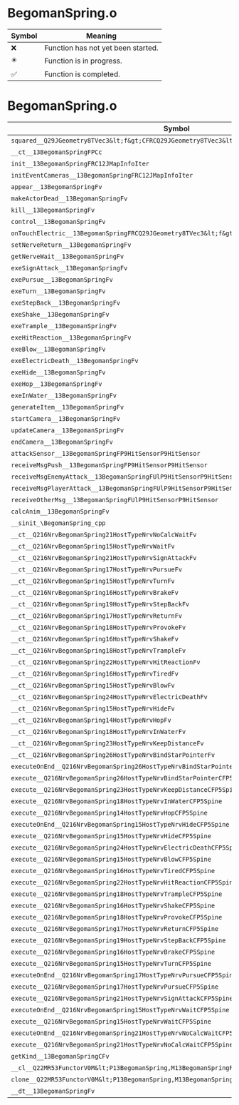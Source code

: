 # BegomanSpring.o
| Symbol | Meaning 
| ------------- | ------------- 
| :x: | Function has not yet been started. 
| :eight_pointed_black_star: | Function is in progress. 
| :white_check_mark: | Function is completed. 


# BegomanSpring.o
| Symbol | Decompiled? |
| ------------- | ------------- |
| `squared__Q29JGeometry8TVec3&lt;f&gt;CFRCQ29JGeometry8TVec3&lt;f&gt;` | :x: |
| `__ct__13BegomanSpringFPCc` | :x: |
| `init__13BegomanSpringFRC12JMapInfoIter` | :x: |
| `initEventCameras__13BegomanSpringFRC12JMapInfoIter` | :x: |
| `appear__13BegomanSpringFv` | :x: |
| `makeActorDead__13BegomanSpringFv` | :x: |
| `kill__13BegomanSpringFv` | :x: |
| `control__13BegomanSpringFv` | :x: |
| `onTouchElectric__13BegomanSpringFRCQ29JGeometry8TVec3&lt;f&gt;RCQ29JGeometry8TVec3&lt;f&gt;` | :x: |
| `setNerveReturn__13BegomanSpringFv` | :x: |
| `getNerveWait__13BegomanSpringFv` | :x: |
| `exeSignAttack__13BegomanSpringFv` | :x: |
| `exePursue__13BegomanSpringFv` | :x: |
| `exeTurn__13BegomanSpringFv` | :x: |
| `exeStepBack__13BegomanSpringFv` | :x: |
| `exeShake__13BegomanSpringFv` | :x: |
| `exeTrample__13BegomanSpringFv` | :x: |
| `exeHitReaction__13BegomanSpringFv` | :x: |
| `exeBlow__13BegomanSpringFv` | :x: |
| `exeElectricDeath__13BegomanSpringFv` | :x: |
| `exeHide__13BegomanSpringFv` | :x: |
| `exeHop__13BegomanSpringFv` | :x: |
| `exeInWater__13BegomanSpringFv` | :x: |
| `generateItem__13BegomanSpringFv` | :x: |
| `startCamera__13BegomanSpringFv` | :x: |
| `updateCamera__13BegomanSpringFv` | :x: |
| `endCamera__13BegomanSpringFv` | :x: |
| `attackSensor__13BegomanSpringFP9HitSensorP9HitSensor` | :x: |
| `receiveMsgPush__13BegomanSpringFP9HitSensorP9HitSensor` | :x: |
| `receiveMsgEnemyAttack__13BegomanSpringFUlP9HitSensorP9HitSensor` | :x: |
| `receiveMsgPlayerAttack__13BegomanSpringFUlP9HitSensorP9HitSensor` | :x: |
| `receiveOtherMsg__13BegomanSpringFUlP9HitSensorP9HitSensor` | :x: |
| `calcAnim__13BegomanSpringFv` | :x: |
| `__sinit_\BegomanSpring_cpp` | :x: |
| `__ct__Q216NrvBegomanSpring21HostTypeNrvNoCalcWaitFv` | :x: |
| `__ct__Q216NrvBegomanSpring15HostTypeNrvWaitFv` | :x: |
| `__ct__Q216NrvBegomanSpring21HostTypeNrvSignAttackFv` | :x: |
| `__ct__Q216NrvBegomanSpring17HostTypeNrvPursueFv` | :x: |
| `__ct__Q216NrvBegomanSpring15HostTypeNrvTurnFv` | :x: |
| `__ct__Q216NrvBegomanSpring16HostTypeNrvBrakeFv` | :x: |
| `__ct__Q216NrvBegomanSpring19HostTypeNrvStepBackFv` | :x: |
| `__ct__Q216NrvBegomanSpring17HostTypeNrvReturnFv` | :x: |
| `__ct__Q216NrvBegomanSpring18HostTypeNrvProvokeFv` | :x: |
| `__ct__Q216NrvBegomanSpring16HostTypeNrvShakeFv` | :x: |
| `__ct__Q216NrvBegomanSpring18HostTypeNrvTrampleFv` | :x: |
| `__ct__Q216NrvBegomanSpring22HostTypeNrvHitReactionFv` | :x: |
| `__ct__Q216NrvBegomanSpring16HostTypeNrvTiredFv` | :x: |
| `__ct__Q216NrvBegomanSpring15HostTypeNrvBlowFv` | :x: |
| `__ct__Q216NrvBegomanSpring24HostTypeNrvElectricDeathFv` | :x: |
| `__ct__Q216NrvBegomanSpring15HostTypeNrvHideFv` | :x: |
| `__ct__Q216NrvBegomanSpring14HostTypeNrvHopFv` | :x: |
| `__ct__Q216NrvBegomanSpring18HostTypeNrvInWaterFv` | :x: |
| `__ct__Q216NrvBegomanSpring23HostTypeNrvKeepDistanceFv` | :x: |
| `__ct__Q216NrvBegomanSpring26HostTypeNrvBindStarPointerFv` | :x: |
| `executeOnEnd__Q216NrvBegomanSpring26HostTypeNrvBindStarPointerCFP5Spine` | :x: |
| `execute__Q216NrvBegomanSpring26HostTypeNrvBindStarPointerCFP5Spine` | :x: |
| `execute__Q216NrvBegomanSpring23HostTypeNrvKeepDistanceCFP5Spine` | :x: |
| `execute__Q216NrvBegomanSpring18HostTypeNrvInWaterCFP5Spine` | :x: |
| `execute__Q216NrvBegomanSpring14HostTypeNrvHopCFP5Spine` | :x: |
| `executeOnEnd__Q216NrvBegomanSpring15HostTypeNrvHideCFP5Spine` | :x: |
| `execute__Q216NrvBegomanSpring15HostTypeNrvHideCFP5Spine` | :x: |
| `execute__Q216NrvBegomanSpring24HostTypeNrvElectricDeathCFP5Spine` | :x: |
| `execute__Q216NrvBegomanSpring15HostTypeNrvBlowCFP5Spine` | :x: |
| `execute__Q216NrvBegomanSpring16HostTypeNrvTiredCFP5Spine` | :x: |
| `execute__Q216NrvBegomanSpring22HostTypeNrvHitReactionCFP5Spine` | :x: |
| `execute__Q216NrvBegomanSpring18HostTypeNrvTrampleCFP5Spine` | :x: |
| `execute__Q216NrvBegomanSpring16HostTypeNrvShakeCFP5Spine` | :x: |
| `execute__Q216NrvBegomanSpring18HostTypeNrvProvokeCFP5Spine` | :x: |
| `execute__Q216NrvBegomanSpring17HostTypeNrvReturnCFP5Spine` | :x: |
| `execute__Q216NrvBegomanSpring19HostTypeNrvStepBackCFP5Spine` | :x: |
| `execute__Q216NrvBegomanSpring16HostTypeNrvBrakeCFP5Spine` | :x: |
| `execute__Q216NrvBegomanSpring15HostTypeNrvTurnCFP5Spine` | :x: |
| `executeOnEnd__Q216NrvBegomanSpring17HostTypeNrvPursueCFP5Spine` | :x: |
| `execute__Q216NrvBegomanSpring17HostTypeNrvPursueCFP5Spine` | :x: |
| `execute__Q216NrvBegomanSpring21HostTypeNrvSignAttackCFP5Spine` | :x: |
| `executeOnEnd__Q216NrvBegomanSpring15HostTypeNrvWaitCFP5Spine` | :x: |
| `execute__Q216NrvBegomanSpring15HostTypeNrvWaitCFP5Spine` | :x: |
| `executeOnEnd__Q216NrvBegomanSpring21HostTypeNrvNoCalcWaitCFP5Spine` | :x: |
| `execute__Q216NrvBegomanSpring21HostTypeNrvNoCalcWaitCFP5Spine` | :x: |
| `getKind__13BegomanSpringCFv` | :x: |
| `__cl__Q22MR53FunctorV0M&lt;P13BegomanSpring,M13BegomanSpringFPCvPv_v&gt;CFv` | :x: |
| `clone__Q22MR53FunctorV0M&lt;P13BegomanSpring,M13BegomanSpringFPCvPv_v&gt;CFP7JKRHeap` | :x: |
| `__dt__13BegomanSpringFv` | :x: |
